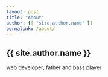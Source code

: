 ```yaml
---
layout: post
title: "About"
author: {{ "site.author.name" }}
permalink: /about/
---
```

## {{ site.author.name }}
web developer, father and bass player

